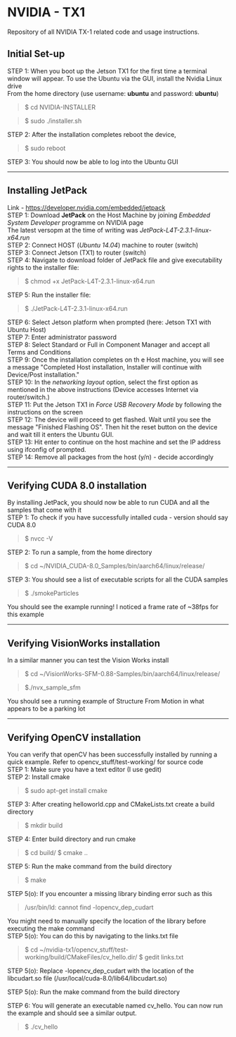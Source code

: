 # NVIDIA - TX1 
Repository of all NVIDIA TX-1 related code and usage instructions. 

## Initial Set-up
STEP 1: When you boot up the Jetson TX1 for the first time a terminal window will appear. To use the Ubuntu via the GUI, install the Nvidia Linux drive <br/>
From the home directory (use username: **ubuntu** and password: **ubuntu**)<br/>

>$ cd NVIDIA-INSTALLER <br/>

>$ sudo ./installer.sh <br/>

STEP 2: After the installation completes reboot the device,<br/>
>$ sudo reboot <br/>

STEP 3: You should now be able to log into the Ubuntu GUI

***

## Installing JetPack 
Link - https://developer.nvidia.com/embedded/jetpack<br/>
STEP 1: Download **JetPack** on the Host Machine by joining *Embedded System Developer* programme on NVIDIA page<br/>
The latest versopm at the time of writing was *JetPack-L4T-2.3.1-linux-x64.run*<br/>
STEP 2: Connect HOST (*Ubuntu 14.04*) machine to router (switch)<br/>
STEP 3: Connect Jetson (TX1) to router (switch)<br/>
STEP 4: Navigate to download folder of JetPack file and give executability rights to the installer file:<br/>

> $ chmod +x JetPack-L4T-2.3.1-linux-x64.run

STEP 5: Run the installer file:<br/>

> $ ./JetPack-L4T-2.3.1-linux-x64.run

STEP 6: Select Jetson platform when prompted (here: Jetson TX1 with Ubuntu Host)<br/>
STEP 7: Enter administrator password<br/>
STEP 8: Select Standard or Full in Component Manager and accept all Terms and Conditions<br/>
STEP 9: Once the installation completes on th
e Host machine, you will see a message "Completed Host installation, Installer will continue with Device/Post installation." <br/>
STEP 10: In the *networking layout* option, select the first option as mentioned in the above instructions (Device accesses Internet via router/switch.)<br/>
STEP 11: Put the Jetson TX1 in *Force USB Recovery Mode* by following the instructions on the screen<br/>
STEP 12: The device will proceed to get flashed. Wait until you see the message "Finished Flashing OS". Then hit the reset button on the device and wait till it enters the Ubuntu GUI.<br/>
STEP 13: Hit enter to continue on the host machine and set the IP address using ifconfig of prompted.<br/>
STEP 14: Remove all packages from the host (y/n) - decide accordingly<br/>

***

## Verifying CUDA 8.0 installation
By installing JetPack, you should now be able to run CUDA and all the samples that come with it<br/>
STEP 1: To check if you have successfully intalled cuda - version should say CUDA 8.0<br/>
> $ nvcc -V

STEP 2: To run a sample, from the home directory<br/>
> $ cd ~/NVIDIA_CUDA-8.0_Samples/bin/aarch64/linux/release/

STEP 3: You should see a list of executable scripts for all the CUDA samples<br/>
> $ ./smokeParticles

You should see the example running! I noticed a frame rate of ~38fps for this example<br/>

***

## Verifying VisionWorks installation
In a similar manner you can test the Vision Works install<br/>
> $ cd ~/VisionWorks-SFM-0.88-Samples/bin/aarch64/linux/release/

> $./nvx_sample_sfm

You should see a running example of Structure From Motion in what appears to be a parking lot<br/>

***

## Verifying OpenCV installation
You can verify that openCV has been successfully installed by running a quick example. Refer to opencv_stuff/test-working/ for source code<br/>
STEP 1: Make sure you have a text editor (I use gedit)<br/>
STEP 2: Install cmake<br/>
> $ sudo apt-get install cmake

STEP 3: After creating helloworld.cpp and CMakeLists.txt create a build directory<br/>
> $ mkdir build

STEP 4: Enter build directory and run cmake<br/>
> $ cd build/
> $ cmake ..

STEP 5: Run the make command from the build directory<br/>
> $ make

STEP 5(o): If you encounter a missing library binding error such as this<br>
> /usr/bin/ld: cannot find -lopencv_dep_cudart

You might need to manually specify the location of the library before executing the make command<br/>
STEP 5(o): You can do this by navigating to the links.txt file <br/>
> $ cd ~/nvidia-tx1/opencv_stuff/test-working/build/CMakeFiles/cv_hello.dir/
> $ gedit links.txt

STEP 5(o): Replace -lopencv_dep_cudart with the location of the libcudart.so file (/usr/local/cuda-8.0/lib64/libcudart.so)<br/>

STEP 5(o): Run the make command from the build directory

STEP 6: You will generate an executable named cv_hello. You can now run the example and should see a similar output.<br/>
> $ ./cv_hello



